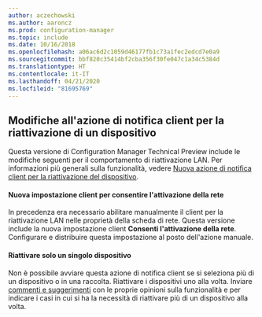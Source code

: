 ```yaml
---
author: aczechowski
ms.author: aaroncz
ms.prod: configuration-manager
ms.topic: include
ms.date: 10/16/2018
ms.openlocfilehash: a06ac6d2c1059d46177fb1c73a1fec2edcd7e0a9
ms.sourcegitcommit: bbf820c35414bf2cba356f30fe047c1a34c5384d
ms.translationtype: HT
ms.contentlocale: it-IT
ms.lasthandoff: 04/21/2020
ms.locfileid: "81695769"
---
```

## <a name="changes-to-client-notification-action-to-wake-up-a-device"></a><a name="bkmk_wakeup"></a> Modifiche all'azione di notifica client per la riattivazione di un dispositivo
<!--1317364-->

Questa versione di Configuration Manager Technical Preview include le modifiche seguenti per il comportamento di riattivazione LAN. Per informazioni più generali sulla funzionalità, vedere [Nuova azione di notifica client per la riattivazione del dispositivo](../../capabilities-in-technical-preview-1810.md#bkmk_wakeup).

#### <a name="new-client-setting-to-allow-network-wake-up"></a>Nuova impostazione client per consentire l'attivazione della rete
In precedenza era necessario abilitare manualmente il client per la riattivazione LAN nelle proprietà della scheda di rete. Questa versione include la nuova impostazione client **Consenti l'attivazione della rete**. Configurare e distribuire questa impostazione al posto dell'azione manuale. 

#### <a name="only-wake-up-a-single-device"></a>Riattivare solo un singolo dispositivo
Non è possibile avviare questa azione di notifica client se si seleziona più di un dispositivo o in una raccolta. Riattivare i dispositivi uno alla volta. Inviare [commenti e suggerimenti](../../../understand/find-help.md#product-feedback) con le proprie opinioni sulla funzionalità e per indicare i casi in cui si ha la necessità di riattivare più di un dispositivo alla volta.


